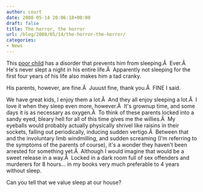 ```yaml
---
author: court
date: 2008-05-14 20:06:18+00:00
draft: false
title: The horror, the horror
url: /blog/2008/05/14/the-horror-the-horror/
categories:
- News
---
```


This [poor child](http://abcnews.go.com/GMA/story?id=4828035) has a disorder that prevents him from sleeping.Â  Ever.Â  He's never slept a night in his entire life.Â  Apparently not sleeping for the first four years of his life also makes him a tad cranky.

His parents, however, are fine.Â  Juuust fine, thank you.Â  FINE I said.

We have great kids, I enjoy them a lot.Â  And they all enjoy sleeping a lot.Â  I love it when they sleep even more, however.Â  It's grownup time, and some days it is as necessary as oxygen.Â  To think of these parents locked into a sandy eyed, bleary hell for all of this time gives me the willies.Â  My eyeballs would probably actually physically shrivel like raisins in their sockets, falling out periodically, inducing sudden vertigo.Â  Between that and the involuntary limb windmilling, and sudden screaming (I'm referring to the symptoms of the parents of course), it's a wonder they haven't been arrested for something yet.Â  Although I would imagine that would be a sweet release in a way.Â  Locked in a dark room full of sex offenders and murderers for 8 hours... in my books very much preferable to 4 years without sleep.

Can you tell that we value sleep at our house?

